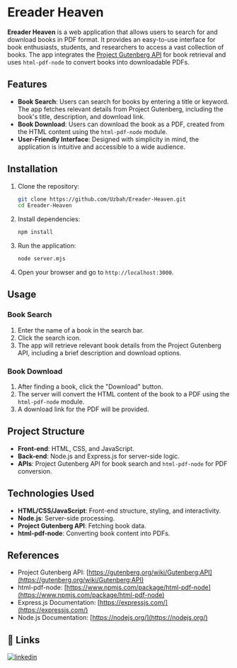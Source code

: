 # Ereader Heaven

**Ereader Heaven** is a web application that allows users to search for and download books in PDF format. It provides an easy-to-use interface for book enthusiasts, students, and researchers to access a vast collection of books. The app integrates the [Project Gutenberg API](https://gutenberg.org/wiki/Gutenberg:API) for book retrieval and uses `html-pdf-node` to convert books into downloadable PDFs.

## Features

- **Book Search**: Users can search for books by entering a title or keyword. The app fetches relevant details from Project Gutenberg, including the book's title, description, and download link.
- **Book Download**: Users can download the book as a PDF, created from the HTML content using the `html-pdf-node` module.
- **User-Friendly Interface**: Designed with simplicity in mind, the application is intuitive and accessible to a wide audience.

## Installation

1. Clone the repository:
   ```bash
   git clone https://github.com/Uzbah/Ereader-Heaven.git
   cd Ereader-Heaven
   ```

2. Install dependencies:
   ```bash
   npm install
   ```

3. Run the application:
   ```bash
   node server.mjs
   ```

4. Open your browser and go to `http://localhost:3000`.

## Usage

### Book Search

1. Enter the name of a book in the search bar.
2. Click the search icon.
3. The app will retrieve relevant book details from the Project Gutenberg API, including a brief description and download options.

### Book Download

1. After finding a book, click the "Download" button.
2. The server will convert the HTML content of the book to a PDF using the `html-pdf-node` module.
3. A download link for the PDF will be provided.

## Project Structure

- **Front-end**: HTML, CSS, and JavaScript.
- **Back-end**: Node.js and Express.js for server-side logic.
- **APIs**: Project Gutenberg API for book search and `html-pdf-node` for PDF conversion.

## Technologies Used

- **HTML/CSS/JavaScript**: Front-end structure, styling, and interactivity.
- **Node.js**: Server-side processing.
- **Project Gutenberg API**: Fetching book data.
- **html-pdf-node**: Converting book content into PDFs.

## References

- Project Gutenberg API: [https://gutenberg.org/wiki/Gutenberg:API](https://gutenberg.org/wiki/Gutenberg:API)
- html-pdf-node: [https://www.npmjs.com/package/html-pdf-node](https://www.npmjs.com/package/html-pdf-node)
- Express.js Documentation: [https://expressjs.com/](https://expressjs.com/)
- Node.js Documentation: [https://nodejs.org/](https://nodejs.org/)

## 🔗 Links

[![linkedin](https://img.shields.io/badge/linkedin-0A66C2?style=for-the-badge&logo=linkedin&logoColor=white)](www.linkedin.com/in/uzbah-naseem)
